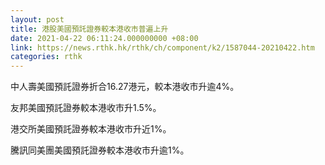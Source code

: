 ```yaml
---
layout: post
title: 港股美國預託證券較本港收市普遍上升
date: 2021-04-22 06:11:24.000000000 +08:00
link: https://news.rthk.hk/rthk/ch/component/k2/1587044-20210422.htm
categories: rthk
---
```


中人壽美國預託證券折合16.27港元，較本港收市升逾4%。

友邦美國預託證券較本港收市升1.5%。

港交所美國預託證券較本港收市升近1%。

騰訊同美團美國預託證券較本港收市升逾1%。
